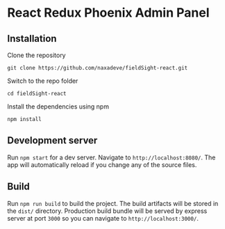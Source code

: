 # React Redux Phoenix Admin Panel

## Installation

Clone the repository

    git clone https://github.com/naxadeve/fieldSight-react.git

Switch to the repo folder

    cd fieldSight-react

Install the dependencies using npm

    npm install

## Development server

Run `npm start` for a dev server. Navigate to `http://localhost:8080/`. The app will automatically reload if you change any of the source files.

## Build

Run `npm run build` to build the project. The build artifacts will be stored in the `dist/` directory. Production build bundle will be served by express server at port `3000` so you can navigate to `http://localhost:3000/`.
